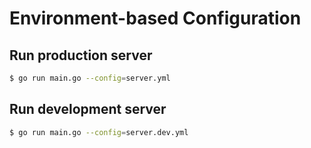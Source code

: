 # Environment-based Configuration

## Run production server

```sh
$ go run main.go --config=server.yml
```

## Run development server

```sh
$ go run main.go --config=server.dev.yml
```
